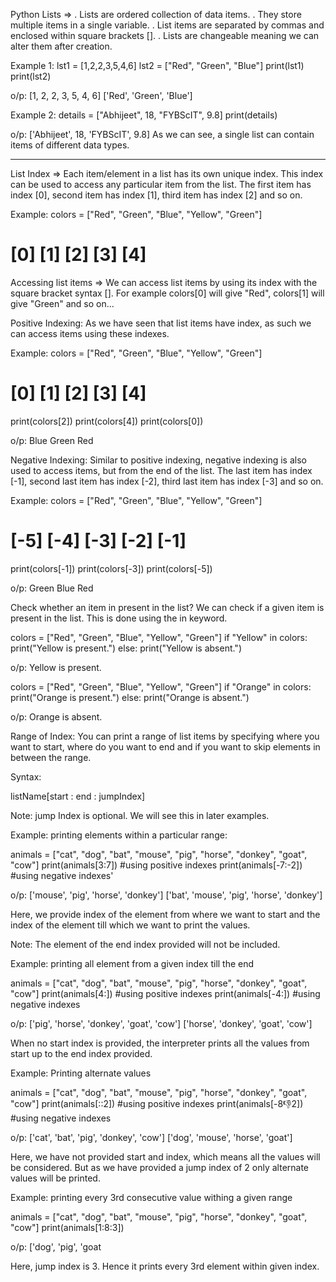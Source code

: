 Python Lists =>
. Lists are ordered collection of data items.
. They store multiple items in a single variable.
. List items are separated by commas and enclosed within square brackets [].
. Lists are changeable meaning we can alter them after creation.

Example 1:
lst1 = [1,2,2,3,5,4,6]
lst2 = ["Red", "Green", "Blue"]
print(lst1)
print(lst2)

o/p:
[1, 2, 2, 3, 5, 4, 6]
['Red', 'Green', 'Blue']

Example 2:
details = ["Abhijeet", 18, "FYBScIT", 9.8]
print(details)

o/p:
['Abhijeet', 18, 'FYBScIT', 9.8]
As we can see, a single list can contain items of different data types.



-------------------------------------------------------

List Index =>
Each item/element in a list has its own unique index. This index can be used to access any particular item from the list. The first item has index [0], second item has index [1], third item has index [2] and so on.

Example:
colors = ["Red", "Green", "Blue", "Yellow", "Green"]
#          [0]      [1]     [2]      [3]      [4]


Accessing list items =>
We can access list items by using its index with the square bracket syntax []. For example colors[0] will give "Red", colors[1] will give "Green" and so on...

Positive Indexing:
As we have seen that list items have index, as such we can access items using these indexes.

Example:
colors = ["Red", "Green", "Blue", "Yellow", "Green"]
#          [0]      [1]     [2]      [3]      [4]
print(colors[2])
print(colors[4])
print(colors[0])

o/p:
Blue
Green
Red

Negative Indexing:
Similar to positive indexing, negative indexing is also used to access items, but from the end of the list. The last item has index [-1], second last item has index [-2], third last item has index [-3] and so on.

Example:
colors = ["Red", "Green", "Blue", "Yellow", "Green"]
#          [-5]    [-4]    [-3]     [-2]      [-1]
print(colors[-1])
print(colors[-3])
print(colors[-5])

o/p:
Green
Blue
Red

Check whether an item in present in the list?
We can check if a given item is present in the list. This is done using the in keyword.

colors = ["Red", "Green", "Blue", "Yellow", "Green"]
if "Yellow" in colors:
    print("Yellow is present.")
else:
    print("Yellow is absent.")


o/p:
Yellow is present.    


colors = ["Red", "Green", "Blue", "Yellow", "Green"]
if "Orange" in colors:
    print("Orange is present.")
else:
    print("Orange is absent.")


o/p:
Orange is absent. 


Range of Index:
You can print a range of list items by specifying where you want to start, where do you want to end and if you want to skip elements in between the range.

Syntax:

listName[start : end : jumpIndex]

Note: jump Index is optional. We will see this in later examples.

Example: printing elements within a particular range:

animals = ["cat", "dog", "bat", "mouse", "pig", "horse", "donkey", "goat", "cow"]
print(animals[3:7])	#using positive indexes
print(animals[-7:-2])	#using negative indexes'

o/p:
['mouse', 'pig', 'horse', 'donkey']
['bat', 'mouse', 'pig', 'horse', 'donkey']

Here, we provide index of the element from where we want to start and the index of the element till which we want to print the values.

Note: The element of the end index provided will not be included.

Example: printing all element from a given index till the end

animals = ["cat", "dog", "bat", "mouse", "pig", "horse", "donkey", "goat", "cow"]
print(animals[4:])	#using positive indexes
print(animals[-4:])	#using negative indexes


o/p:
['pig', 'horse', 'donkey', 'goat', 'cow']
['horse', 'donkey', 'goat', 'cow']

When no start index is provided, the interpreter prints all the values from start up to the end index provided.

Example: Printing alternate values

animals = ["cat", "dog", "bat", "mouse", "pig", "horse", "donkey", "goat", "cow"]
print(animals[::2])		#using positive indexes
print(animals[-8:-1:2])	#using negative indexes

o/p:
['cat', 'bat', 'pig', 'donkey', 'cow']
['dog', 'mouse', 'horse', 'goat']

Here, we have not provided start and index, which means all the values will be considered. But as we have provided a jump index of 2 only alternate values will be printed.

Example: printing every 3rd consecutive value withing a given range

animals = ["cat", "dog", "bat", "mouse", "pig", "horse", "donkey", "goat", "cow"]
print(animals[1:8:3])


o/p:
['dog', 'pig', 'goat

Here, jump index is 3. Hence it prints every 3rd element within given index.